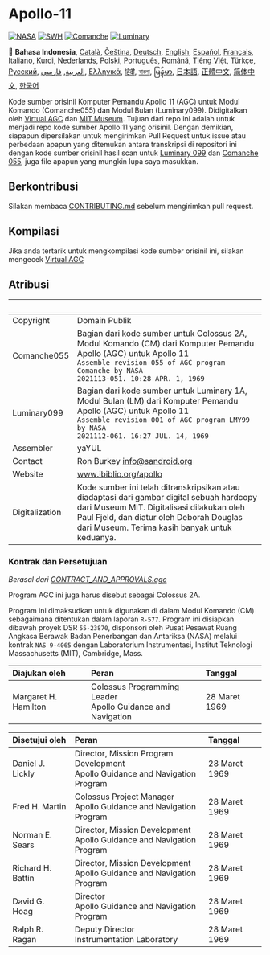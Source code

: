 # Apollo-11

[![NASA][1]][2]
[![SWH]][SWH_URL]
[![Comanche]][ComancheMilestone]
[![Luminary]][LuminaryMilestone]

🎌
**Bahasa Indonesia**,
[Català][CA],
[Čeština][CZ],
[Deutsch][DE],
[English][EN],
[Español][ES],
[Français][FR],
[Italiano][IT],
[Kurdi][KU],
[Nederlands][NL],
[Polski][PL],
[Português][PT_BR],
[Română][RO],
[Tiếng Việt][VI],
[Türkçe][TR],
[Русский][RU],
[العربية][AR],
[فارسی][FA],
[Ελληνικά][GR],
[हिंदी][HI_IN],
[বাংলা][BD_BN],
[မြန်မာ][MM],
[日本語][JA],
[正體中文][ZH_TW],
[简体中文][ZH_CN],
[한국어][KO_KR]

[AR]:README.ar.md
[BD_BN]:README.bd_bn.md
[CA]:README.ca.md
[CZ]:README.cz.md
[DE]:README.de.md
[EN]:README.md
[ES]:README.es.md
[FA]:README.fa.md
[FR]:README.fr.md
[GR]:README.gr.md
[HI_IN]:README.hi_in.md
[ID]:README.id.md
[IT]:README.it.md
[JA]:README.ja.md
[KO_KR]:README.ko_kr.md
[KU]:README.ku.md
[MM]:README.mm.md
[PL]:README.pl.md
[PT_BR]:README.pt_br.md
[RO]:README.ro.md
[RU]:README.ru.md
[TR]:README.tr.md
[VI]:README.vi.md
[ZH_CN]:README.zh_cn.md
[ZH_TW]:README.zh_tw.md
[NL]:README.nl.md

Kode sumber orisinil Komputer Pemandu Apollo 11 (AGC) untuk Modul Komando (Comanche055) dan Modul Bulan (Luminary099). Didigitalkan oleh [Virtual AGC][3] dan [MIT Museum][4]. Tujuan dari repo ini adalah untuk menjadi repo kode sumber Apollo 11 yang orisinil. Dengan demikian, siapapun dipersilakan untuk mengirimkan Pull Request untuk issue atau perbedaan apapun yang ditemukan antara transkripsi di repositori ini dengan kode sumber orisinil hasil scan untuk [Luminary 099][5] dan [Comanche 055][6], juga file apapun yang mungkin lupa saya masukkan.

## Berkontribusi

Silakan membaca [CONTRIBUTING.md][7] sebelum mengirimkan pull request.

## Kompilasi

Jika anda tertarik untuk mengkompilasi kode sumber orisinil ini, silakan mengecek [Virtual AGC][8]

## Atribusi

&nbsp;         | &nbsp;
:------------- | :-----
Copyright      | Domain Publik
Comanche055    | Bagian dari kode sumber untuk Colossus 2A, Modul Komando (CM) dari Komputer Pemandu Apollo (AGC) untuk Apollo 11<br>`Assemble revision 055 of AGC program Comanche by NASA`<br>`2021113-051. 10:28 APR. 1, 1969`
Luminary099    | Bagian dari kode sumber untuk Luminary 1A, Modul Bulan (LM) dari Komputer Pemandu Apollo (AGC) untuk Apollo 11<br>`Assemble revision 001 of AGC program LMY99 by NASA`<br>`2021112-061. 16:27 JUL. 14, 1969`
Assembler      | yaYUL
Contact        | Ron Burkey <info@sandroid.org>
Website        | www.ibiblio.org/apollo
Digitalization | Kode sumber ini telah ditranskripsikan atau diadaptasi dari gambar digital sebuah hardcopy dari Museum MIT. Digitalisasi dilakukan oleh Paul Fjeld, dan diatur oleh Deborah Douglas dari Museum. Terima kasih banyak untuk keduanya.

### Kontrak dan Persetujuan

*Berasal dari [CONTRACT_AND_APPROVALS.agc]*

Program AGC ini juga harus disebut sebagai Colossus 2A.

Program ini dimaksudkan untuk digunakan di dalam Modul Komando (CM) sebagaimana ditentukan dalam laporan `R-577`. Program ini disiapkan dibawah proyek DSR `55-23870`, disponsori oleh Pusat Pesawat Ruang Angkasa Berawak Badan Penerbangan dan Antariksa (NASA) melalui kontrak `NAS 9-4065` dengan Laboratorium Instrumentasi, Institut Teknologi Massachusetts (MIT), Cambridge, Mass.

Diajukan oleh        | Peran | Tanggal
:------------------- | :---- | :------
Margaret H. Hamilton | Colossus Programming Leader<br>Apollo Guidance and Navigation | 28 Maret 1969

Disetujui oleh    | Peran | Tanggal
:---------------- | :---- | :------
Daniel J. Lickly  | Director, Mission Program Development<br>Apollo Guidance and Navigation Program | 28 Maret 1969
Fred H. Martin    | Colossus Project Manager<br>Apollo Guidance and Navigation Program | 28 Maret 1969
Norman E. Sears   | Director, Mission Development<br>Apollo Guidance and Navigation Program | 28 Maret 1969
Richard H. Battin | Director, Mission Development<br>Apollo Guidance and Navigation Program | 28 Maret 1969
David G. Hoag     | Director<br>Apollo Guidance and Navigation Program | 28 Maret 1969
Ralph R. Ragan    | Deputy Director<br>Instrumentation Laboratory | 28 Maret 1969

[CONTRACT_AND_APPROVALS.agc]:https://github.com/chrislgarry/Apollo-11/blob/master/Comanche055/CONTRACT_AND_APPROVALS.agc
[1]:https://flat.badgen.net/badge/NASA/Mission%20Overview/0B3D91
[2]:https://www.nasa.gov/mission_pages/apollo/missions/apollo11.html
[3]:http://www.ibiblio.org/apollo/
[4]:http://web.mit.edu/museum/
[5]:http://www.ibiblio.org/apollo/ScansForConversion/Luminary099/
[6]:http://www.ibiblio.org/apollo/ScansForConversion/Comanche055/
[7]:https://github.com/chrislgarry/Apollo-11/blob/master/CONTRIBUTING.md
[8]:https://github.com/rburkey2005/virtualagc
[SWH]:https://flat.badgen.net/badge/Software%20Heritage/Archive/0B3D91
[SWH_URL]:https://archive.softwareheritage.org/browse/origin/https://github.com/chrislgarry/Apollo-11/
[Comanche]:https://flat.badgen.net/github/milestones/chrislgarry/Apollo-11/1
[ComancheMilestone]:https://github.com/chrislgarry/Apollo-11/milestone/1
[Luminary]:https://flat.badgen.net/github/milestones/chrislgarry/Apollo-11/2
[LuminaryMilestone]:https://github.com/chrislgarry/Apollo-11/milestone/2
